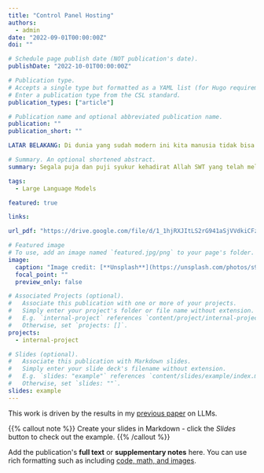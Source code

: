 ```yaml
---
title: "Control Panel Hosting"
authors:
  - admin
date: "2022-09-01T00:00:00Z"
doi: ""

# Schedule page publish date (NOT publication's date).
publishDate: "2022-10-01T00:00:00Z"

# Publication type.
# Accepts a single type but formatted as a YAML list (for Hugo requirements).
# Enter a publication type from the CSL standard.
publication_types: ["article"]

# Publication name and optional abbreviated publication name.
publication: ""
publication_short: ""

LATAR BELAKANG: Di dunia yang sudah modern ini kita manusia tidak bisa lepas dari perkembangan teknologi yang ada. Berbagai temuan telah diciptakan dan dipublikasikan, dan banyak hal, cara, prosedur lama yang hilang karena telah dipecahkan oleh temuan baru. Manusia yang enggan dalam mengikuti perkembangan jaman terutama disekitar kota-kota besar tentu akan kesulitan dalam menjalankan berbagai aktivitas, pekerjaan, dan bahkan dalam melakukan hobi atau kesenangannya karena adanya perubahan oleh kemajuan jaman. Salah satu contoh perkembangan teknologi yang ada sekarang dan sudah menjadi kebutuhan wajib bagi sebagian besar orang yaitu internet. Dengan adanya internet berbagai kesulitan yang dialami oleh manusia dapat diatasi dengan lebih mudah, seperti mencari informasi, mengirim pesan, hingga belanja secara online tanpa harus pergi kesana kemari, dan masih banyak lagi perubahan baik yang dibawa oleh perkembangan teknologi yang bernama internet ini Lalu, bagaimana intenet bisa begitu banyak memiliki informasi, fitur, layanan dan hal-hal lainnya? Tentu ada pihak yang mengisi, membuat dan mengembangkan berbagai hal yang dimiliki oleh internet. Informasi, content, fitur, layanan dan banyak hal yang diciptakan oleh pihak dibelakang semua ini agar dapat memudahkan manusia dalam melakukan segala aktivitas yang dibutuhkan. Semua orang bisa menjadi pembuat atau penyaji konten, layanan dan lain-lainnya asalkan memiliki ide kreatif ataupun suatu inovasi yang bermanfaat. Dalam penyajian yang ada di internet tentu memerlukan pengetahuan agar bisa terpublikasi, tersampaikan ataupun dapat digunakan oleh orang banyak. Dalam hal ini tentu saja perlu pengelolaan, manajemen, pengaturan atau semacamnya agar dapat dipublikasikan dengan baik, tepat dan benar. Pada praktik kali ini akan mempelajari salah satu software control panel yaitu EHCP yang dapat menjaga server hosting berbasis web. Kita akan mempelajari bagaimana melakukan instalasi dan konfigurasi EHCP.

# Summary. An optional shortened abstract.
summary: Segala puja dan puji syukur kehadirat Allah SWT yang telah melimpahkan rahmat dan hidayah-Nya kepada kita semua sholawat serta salam kita panjatkan kepada junjungan Nabi Muhammad SAW. Adapun maksud dan tujuan penulisan laporan proyek ini adalah sebagai laporan Instalasi dan Konfigurasi Control Panel Hosting. Dalam kesempatan ini, penulis mengucapkan banyak terimakasih kepada semua pihak yang telah membantu dalam penyusunan laporan. Boja, 1 Oktober 2022 Penyusun

tags:
  - Large Language Models

featured: true

links:

url_pdf: "https://drive.google.com/file/d/1_1hjRXJItLS2rG941aSjVVdkiCFzVXvU/view?usp=sharing"

# Featured image
# To use, add an image named `featured.jpg/png` to your page's folder.
image:
  caption: "Image credit: [**Unsplash**](https://unsplash.com/photos/s9CC2SKySJM)"
  focal_point: ""
  preview_only: false

# Associated Projects (optional).
#   Associate this publication with one or more of your projects.
#   Simply enter your project's folder or file name without extension.
#   E.g. `internal-project` references `content/project/internal-project/index.md`.
#   Otherwise, set `projects: []`.
projects:
  - internal-project

# Slides (optional).
#   Associate this publication with Markdown slides.
#   Simply enter your slide deck's filename without extension.
#   E.g. `slides: "example"` references `content/slides/example/index.md`.
#   Otherwise, set `slides: ""`.
slides: example
---
```


This work is driven by the results in my [previous paper](/publication/conference-paper/) on LLMs.

{{% callout note %}}
Create your slides in Markdown - click the _Slides_ button to check out the example.
{{% /callout %}}

Add the publication's **full text** or **supplementary notes** here. You can use rich formatting such as including [code, math, and images](https://docs.hugoblox.com/content/writing-markdown-latex/).
